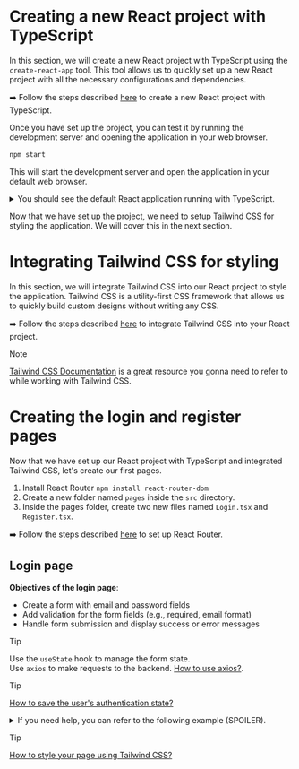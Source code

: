 # Creating a new React project with TypeScript

In this section, we will create a new React project with TypeScript using the `create-react-app` tool. This tool allows us to quickly set up a new React project with all the necessary configurations and dependencies.

:arrow_right: Follow the steps described [here](INSTALL%20AND%20SETUP.md#set-up-a-react-project) to create a new React project with TypeScript.

Once you have set up the project, you can test it by running the development server and opening the application in your web browser.

```bash
npm start
```

This will start the development server and open the application in your default web browser.

<details>
  <summary>You should see the default React application running with TypeScript.</summary>
    <img src="assets/react-app.png" alt="React application running with TypeScript">
</details>

Now that we have set up the project, we need to setup Tailwind CSS for styling the application. We will cover this in the next section.

# Integrating Tailwind CSS for styling

In this section, we will integrate Tailwind CSS into our React project to style the application. Tailwind CSS is a utility-first CSS framework that allows us to quickly build custom designs without writing any CSS.

:arrow_right: Follow the steps described [here](INSTALL%20AND%20SETUP.md#integrate-tailwind-css) to integrate Tailwind CSS into your React project.

> [!NOTE]
> [Tailwind CSS Documentation](https://tailwindcss.com/docs) is a great resource you gonna need to refer to while working with Tailwind CSS.


# Creating the login and register pages

Now that we have set up our React project with TypeScript and integrated Tailwind CSS, let's create our first pages.

1. Install React Router ``npm install react-router-dom``  
2. Create a new folder named `pages` inside the `src` directory.  
3. Inside the pages folder, create two new files named `Login.tsx` and `Register.tsx`.

:arrow_right: Follow the steps described [here](INSTALL%20AND%20SETUP.md#set-up-react-router) to set up React Router.

## Login page

__Objectives of the login page__:
- Create a form with email and password fields
- Add validation for the form fields (e.g., required, email format)
- Handle form submission and display success or error messages

> [!TIP]
> Use the `useState` hook to manage the form state.  
> Use ``axios`` to make requests to the backend. [How to use axios?](USEFUL%20RESOURCES.md#axios).

> [!TIP]
> [How to save the user's authentication state?](USEFUL%20RESOURCES.md#how-to-save-the-users-authentication-state)

<details>
  <summary>If you need help, you can refer to the following example (SPOILER).</summary>

  ```tsx
    import React, { useState } from 'react';

    const Login: React.FC = () => {
      const [email, setEmail] = useState('');
      const [password, setPassword] = useState('');
      const [error, setError] = useState('');

      const handleSubmit = (e: React.FormEvent) => {
        e.preventDefault();
        if (!email || !password) {
          setError('Please enter your email and password.');
        } else {
          // Handle form submission (e.g., make a request to the backend with axios)
          // ...
        }
      };

      return (
        <div>
          <h1>Login</h1>
          {error && <p>{error}</p>}
          <form onSubmit={handleSubmit}>
            <div>
              <label htmlFor='email'>Email</label>
              <input
                type='email'
                id='email'
                value={email}
                onChange={(e) => setEmail(e.target.value)}
              />
            </div>
            <div>
              <label htmlFor='password'>Password</label>
              <input
                type='password'
                id='password'
                value={password}
                onChange={(e) => setPassword(e.target.value)}
              />
            </div>
            <button type='submit'>Login</button>
          </form>
        </div>
      );
    };

    export default Login;
  ```
</details>

> [!TIP]
> [How to style your page using Tailwind CSS?](USEFUL%20RESOURCES.md#how-to-style-using-tailwind-css)
